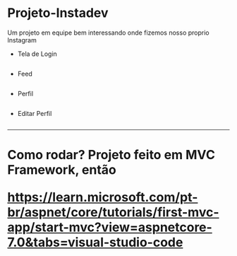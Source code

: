 # Projeto-Instadev
Um projeto em equipe bem interessando onde fizemos nosso proprio Instagram

*  Tela de Login
<img alt src="https://media.discordapp.net/attachments/579801622809542659/1083511048906215434/print0.png?width=280&height=467"> 


* Feed
<img alt src="https://media.discordapp.net/attachments/579801622809542659/1083511049204027432/print1.png?width=315&height=468"> 

* Perfil
<img alt src="https://media.discordapp.net/attachments/579801622809542659/1083511049682161694/print2.png?width=743&height=468">

* Editar Perfil
<img alt src="https://media.discordapp.net/attachments/579801622809542659/1083511050021904394/print3.png?width=651&height=468">

-------------------------------------------------------------------

<h1> Como rodar? 
Projeto feito em MVC Framework, então


https://learn.microsoft.com/pt-br/aspnet/core/tutorials/first-mvc-app/start-mvc?view=aspnetcore-7.0&tabs=visual-studio-code
